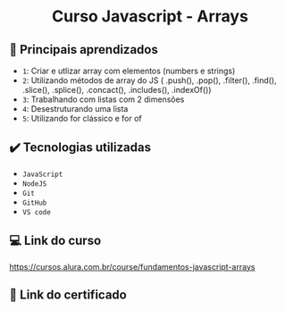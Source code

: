 # <h1 align="center" font-size="bold"> Curso Javascript - Arrays </h1>

## 🔨 Principais aprendizados

- `1`: Criar e utlizar array com elementos (numbers e strings)
- `2`: Utilizando métodos de array do JS ( .push(), .pop(), .filter(), .find(), .slice(), .splice(), .concact(), .includes(), .indexOf())
- `3`: Trabalhando com listas com 2 dimensões
- `4`: Desestruturando uma lista
- `5`: Utilizando for clássico e for of

## ✔️ Tecnologias utilizadas

- ``JavaScript``
- ``NodeJS``
- ``Git``
- ``GitHub``
- ``VS code``

## 💻 Link do curso

https://cursos.alura.com.br/course/fundamentos-javascript-arrays

## 📃 Link do certificado

